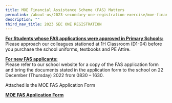 ```yaml
---
title: MOE Financial Assistance Scheme (FAS) Matters
permalink: /about-us/2023-secondary-one-registration-exercise/moe-financial-assistance-scheme-fas-matters/
description: ""
third_nav_title: 2023 SEC ONE REGISTRATION
---
```

**<u>For Students whose FAS applications were approved in Primary Schools:</u>**<br>
Please approach our colleagues stationed at 1H Classroom (D1-04) before you purchase the school uniforms, textbooks and PE Attire.

  

**<u>For new FAS applicants:</u>** <br>
Please refer to our school website for a copy of the FAS application form and bring the documents stated in the application form to the school on 22 December (Thursday) 2022 from 0830 – 1630.

  

Attached is the MOE FAS Application Form

  

**[MOE FAS Application Form](/files/MOE%20FAS%20Application%20Form.pdf)**